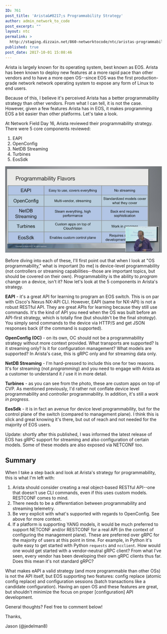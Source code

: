 ```yaml
---
ID: 761
post_title: 'Arista&#8217;s Programmability Strategy'
author: admin_network_to_code
post_excerpt: ""
layout: ntc
permalink: >
  http://staging.dizzain.net/860-networktocode/ntc/aristas-programmability-strategy/
published: true
post_date: 2017-10-01 15:08:46
---
```

Arista is largely known for its operating system, best known as EOS. Arista has been known to deploy new features at a more rapid pace than other vendors and to have a more open OS--since EOS was the first production-grade network network operating system to expose any form of Linux to end users.

<!--more-->

Because of this, I believe it's perceived Arista has a better programmability strategy than other vendors. From what I can tell, it is not the case. However, given a few features Arista has in EOS, it makes programming EOS a bit easier than other platforms. Let's take a look.

At Network Field Day 16, Arista reviewed their programmability strategy. There were 5 core components reviewed:

1.  EAPI
2.  OpenConfig
3.  NetDB Streaming
4.  Turbines
5.  EosSdk

![Arista Programmability Strategy][1]

Before diving into each of these, I'll first point out that when I look at "OS programmability," what is important [to me] is device-level programmability (not controllers or streaming capabilities--those are important topics, but should be covered on their own). Programmability is the ability to *program* change on a device, isn't it? Now let's look at the 5 components in Arista's strategy.

**EAPI** - it's a great API for learning to program an EOS switch. This is on par with Cisco's Nexus NX-API CLI. However, EAPI (same for NX-API) is not a robust RESTful API. They are great APIs for learning because they still use commands. It's the kind of API you need when the OS was built before an API-first strategy, which is totally fine (but shouldn't be the final *strategy*). You simply send commands to the device via HTTP/S and get JSON responses back (if the command is supported).

**OpenConfig (OC)** - on its own, OC should not be a programmability strategy without more context provided. What transports are supported? Is it streaming only? Is it for configuration management? What models are supported? In Arista's case, this is gRPC only and for streaming data only.

**NetDB Streaming** - I'm hard-pressed to include this one for two reasons. It's for streaming (not *programming*) and you need to engage with Arista as a customer to understand it / use it in more detail.

**Turbines** - as you can see from the photo, these are custom apps on top of CVP. As mentioned previously, I'd rather not conflate device level programmability and *controller* programmability. In addition, it's still a *work in progress*.

**EosSdk** - it is in fact an avenue for device level programmability, but for the control plane of the switch (compared to management plane). I think this is slick and great knowing it's there, but out of reach and not needed for the majority of EOS users.

Update: shortly after this published, I was informed the latest release of EOS has gRPC support for streaming and also configuration of certain models. Some of these models are also exposed via NETCONF too.

## Summary

When I take a step back and look at Arista's strategy for programmability, this is what I'm left with:


1.  Arista should consider creating a real object-based RESTful API--one that doesn't use CLI commands, even if this uses custom models. RESTCONF comes to mind.
2.  There needs to be a differentiation between programmability and streaming telemetry.
3.  Be very explicit with what's supported with regards to OpenConfig. See above for more context.
4.  If a platform is supporting YANG models, it would be much preferred to support NETCONF and/or RESTCONF for a real API (in the context of configuring the management plane). These are preferred over gRPC for the majority of users at this point in time. For example, in Python it's quite easy to get started with Python `requests` and `ncclient`. How would one would get started with a vendor-neutral gRPC client? From what I've seen, every vendor has been developing their own gRPC clients thus far. Does this mean it's not standard gRPC?

What makes eAPI a valid strategy (and more programmable than other OSs) is not the API itself, but EOS supporting two features: config replace (atomic config replace) and configuration sessions (batch transactions like a candidate configuration). Having an open OS and these features are great, but shouldn't minimize the focus on proper [configuration] API development.

General thoughts? Feel free to comment below!

Thanks,

Jason (@jedelman8)

 [1]: /img/arista-nfd16.PNG
